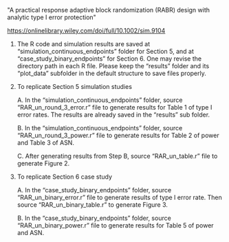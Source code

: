 "A practical response adaptive block randomization (RABR) design with analytic type I error protection"

https://onlinelibrary.wiley.com/doi/full/10.1002/sim.9104

1. The R code and simulation results are saved at “simulation_continuous_endpoints” folder for Section 5, and at “case_study_binary_endpoints” for Section 6. One may revise the directory path in each R file. Please keep the “results” folder and its “plot_data” subfolder in the default structure to save files properly.

2. To replicate Section 5 simulation studies

    A. In the “simulation_continuous_endpoints” folder, source “RAR_un_round_3_error.r” file to generate results for Table 1 of type I error rates. The results are already saved in the “results” sub folder.

    B. In the “simulation_continuous_endpoints” folder, source “RAR_un_round_3_power.r” file to generate results for Table 2 of power and Table 3 of ASN.

    C. After generating results from Step B, source “RAR_un_table.r” file to generate Figure 2.

3. To replicate Section 6 case study

    A. In the “case_study_binary_endpoints” folder, source “RAR_un_binary_error.r” file to generate results of type I error rate. Then source “RAR_un_binary_table.r” to generate Figure 3.

    B. In the “case_study_binary_endpoints” folder, source “RAR_un_binary_power.r” file to generate results for Table 5 of power and ASN.
